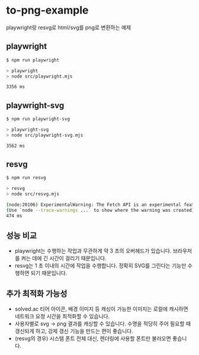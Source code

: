 # to-png-example

playwright랑 resvg로 html/svg를 png로 변환하는 예제

## playwright

```sh
$ npm run playwright     

> playwright
> node src/playwright.mjs

3356 ms
```

## playwright-svg

```sh
$ npm run playwright-svg

> playwright-svg
> node src/playwright-svg.mjs

3562 ms
```

## resvg

```sh
$ npm run resvg

> resvg
> node src/resvg.mjs

(node:20106) ExperimentalWarning: The Fetch API is an experimental feature. This feature could change at any time
(Use `node --trace-warnings ...` to show where the warning was created)
474 ms
```

## 성능 비교

- playwright는 수행하는 작업과 무관하게 약 3 초의 오버헤드가 있습니다.
  브라우저를 켜는 데에 긴 시간이 걸리기 때문입니다.
- resvg는 1 초 이내의 시간에 작업을 수행합니다.
  정확히 SVG를 그린다는 기능만 수행하면 되기 때문입니다.

## 추가 최적화 가능성

- solved.ac 티어 아이콘, 배경 이미지 등 캐싱이 가능한 이미지는 로컬에 캐시하면 네트워크 요청 시간을 최적화할 수 있습니다.
- 사용자별로 svg -> png 결과를 캐싱할 수 있습니다. 수명을 적당히 주어 필요할 때 갱신되게 하고, 강제 갱신 기능을 만드는 편이 좋습니다.
- (resvg의 경우) 시스템 폰트 전체 대신, 렌더링에 사용할 폰트만 불러오면 좋습니다.
